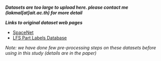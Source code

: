 
__*Datasets are too large to upload here. please contact me (lakmal[at]ait.ac.th) for more detail*__

__*Links to original dataset web pages*__
* [SpaceNet](https://spacenet.ai/)
* [LFS Part Labels Database](http://vis-www.cs.umass.edu/lfw/part_labels/)

*Note: we have done few pre-processing steps on these datasets before using in this study (details are in the paper)*
